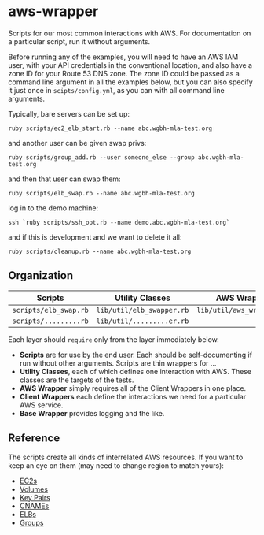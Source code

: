 # aws-wrapper

Scripts for our most common interactions with AWS. 
For documentation on a particular script, run it without arguments.

Before running any of the examples, you will need to have an AWS IAM user,
with your API credentials in the conventional location, and also have a zone ID 
for your Route 53 DNS zone. The zone ID could be passed as a command line
argument in all the examples below, but you can also specify it just once in
`scipts/config.yml`, as you can with all command line arguments.

Typically, bare servers can be set up:
```
ruby scripts/ec2_elb_start.rb --name abc.wgbh-mla-test.org
```

and another user can be given swap privs:
```
ruby scripts/group_add.rb --user someone_else --group abc.wgbh-mla-test.org
```

and then that user can swap them:
```
ruby scripts/elb_swap.rb --name abc.wgbh-mla-test.org
```

log in to the demo machine:
```
ssh `ruby scripts/ssh_opt.rb --name demo.abc.wgbh-mla-test.org`
```

and if this is development and we want to delete it all:
```
ruby scripts/cleanup.rb --name abc.wgbh-mla-test.org
```

## Organization

| Scripts | Utility Classes | AWS Wrapper | Client Wrappers | Base Wrapper |
| -- | -- | -- | -- | -- |
| `scripts/elb_swap.rb` | `lib/util/elb_swapper.rb` | `lib/util/aws_wrapper.rb` | `lib/core/elb_wrapper.rb` | `lib/core/base_wrapper.rb` |
| `scripts/.........rb` | `lib/util/.........er.rb` |                           | `lib/core/..._wrapper.rb` |                            |

Each layer should `require` only from the layer immediately below.

- **Scripts** are for use by the end user. Each should be self-documenting if run without other arguments. Scripts are thin wrappers for ...
- **Utility Classes**, each of which defines one interaction with AWS. These classes are the targets of the tests.
- **AWS Wrapper** simply requires all of the Client Wrappers in one place.
- **Client Wrappers** each define the interactions we need for a particular AWS service.
- **Base Wrapper** provides logging and the like.

## Reference

The scripts create all kinds of interrelated AWS resources. If you want to keep an eye on them
(may need to change region to match yours):

- [EC2s](https://console.aws.amazon.com/ec2/v2/home?region=us-east-1#Instances:sort=desc:launchTime)
- [Volumes](https://console.aws.amazon.com/ec2/v2/home?region=us-east-1#Volumes:sort=desc:createTime)
- [Key Pairs](https://console.aws.amazon.com/ec2/v2/home?region=us-east-1#KeyPairs:sort=keyName)
- [CNAMEs](https://console.aws.amazon.com/route53/home?region=us-east-1)
- [ELBs](https://console.aws.amazon.com/ec2/v2/home?region=us-east-1#LoadBalancers:)
- [Groups](https://console.aws.amazon.com/iam/home?region=us-east-1#groups)
